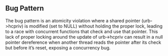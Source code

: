 ## Bug Pattern

The bug pattern is an atomicity violation where a shared pointer (urb->hcpriv) is modified (set to NULL) without holding the proper lock, leading to a race with concurrent functions that check and use that pointer. This lack of proper locking around the update of urb->hcpriv can result in a null pointer dereference when another thread reads the pointer after its check but before it’s reset, exposing a concurrency bug.